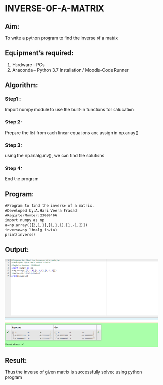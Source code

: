 # INVERSE-OF-A-MATRIX
## Aim:
To write a python program to find the inverse of a matrix
## Equipment’s required:
1. 	Hardware – PCs
2. 	Anaconda – Python 3.7 Installation / Moodle-Code Runner
## Algorithm:
### Step1 :
Import numpy module to use the bulit-in functions for calucation 
### Step 2:
Prepare the list from each linear equations and assign in np.array() 
### Step 3: 
using the np.linalg.inv(), we can find the solutions
### Step 4: 
End the program
## Program:
```
#Program to find the inverse of a matrix.
#Developed by:A.Hari Veera Prasad
#RegisterNumber:23009466
import numpy as np
a=np.array([[2,1,1],[1,1,1],[1,-1,2]])
inverse=np.linalg.inv(a)
print(inverse)
```
## Output:
![Alt text](<inverse of matrix.png>)
## Result:
Thus the inverse of given matrix is successfully solved using python program

